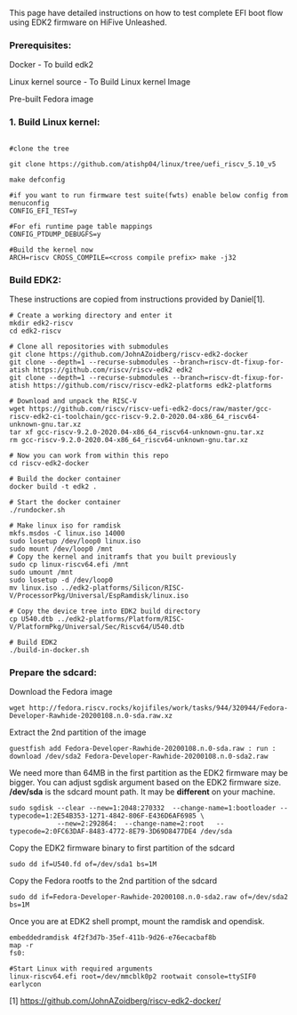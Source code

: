
This page have detailed instructions on how to test complete EFI boot flow using EDK2 firmware on HiFive Unleashed.

### Prerequisites:

Docker - To build edk2

Linux kernel source - To Build Linux kernel Image

Pre-built Fedora image

### 1. Build Linux kernel:

```

#clone the tree

git clone https://github.com/atishp04/linux/tree/uefi_riscv_5.10_v5

make defconfig

#if you want to run firmware test suite(fwts) enable below config from menuconfig
CONFIG_EFI_TEST=y

#For efi runtime page table mappings
CONFIG_PTDUMP_DEBUGFS=y

#Build the kernel now
ARCH=riscv CROSS_COMPILE=<cross compile prefix> make -j32
```

### Build EDK2:
These instructions are copied from instructions provided by Daniel[1].

```
# Create a working directory and enter it
mkdir edk2-riscv
cd edk2-riscv

# Clone all repositories with submodules
git clone https://github.com/JohnAZoidberg/riscv-edk2-docker
git clone --depth=1 --recurse-submodules --branch=riscv-dt-fixup-for-atish https://github.com/riscv/riscv-edk2 edk2
git clone --depth=1 --recurse-submodules --branch=riscv-dt-fixup-for-atish https://github.com/riscv/riscv-edk2-platforms edk2-platforms

# Download and unpack the RISC-V
wget https://github.com/riscv/riscv-uefi-edk2-docs/raw/master/gcc-riscv-edk2-ci-toolchain/gcc-riscv-9.2.0-2020.04-x86_64_riscv64-unknown-gnu.tar.xz
tar xf gcc-riscv-9.2.0-2020.04-x86_64_riscv64-unknown-gnu.tar.xz
rm gcc-riscv-9.2.0-2020.04-x86_64_riscv64-unknown-gnu.tar.xz

# Now you can work from within this repo
cd riscv-edk2-docker

# Build the docker container
docker build -t edk2 .

# Start the docker container
./rundocker.sh

# Make linux iso for ramdisk
mkfs.msdos -C linux.iso 14000
sudo losetup /dev/loop0 linux.iso
sudo mount /dev/loop0 /mnt
# Copy the kernel and initramfs that you built previously
sudo cp linux-riscv64.efi /mnt
sudo umount /mnt
sudo losetup -d /dev/loop0
mv linux.iso ../edk2-platforms/Silicon/RISC-V/ProcessorPkg/Universal/EspRamdisk/linux.iso

# Copy the device tree into EDK2 build directory
cp U540.dtb ../edk2-platforms/Platform/RISC-V/PlatformPkg/Universal/Sec/Riscv64/U540.dtb

# Build EDK2
./build-in-docker.sh
```

### Prepare the sdcard:

Download the Fedora image
```
wget http://fedora.riscv.rocks/kojifiles/work/tasks/944/320944/Fedora-Developer-Rawhide-20200108.n.0-sda.raw.xz
```
Extract the 2nd partition of the image
```
guestfish add Fedora-Developer-Rawhide-20200108.n.0-sda.raw : run : download /dev/sda2 Fedora-Developer-Rawhide-20200108.n.0-sda2.raw
```

We need more than 64MB in the first partition as the EDK2 firmware may be bigger. You can adjust sgdisk argument
based on the EDK2 firmware size. **/dev/sda** is the sdcard mount path. It may be **different** on your machine.

```
sudo sgdisk --clear --new=1:2048:270332  --change-name=1:bootloader --typecode=1:2E54B353-1271-4842-806F-E436D6AF6985 \
			--new=2:292864:  --change-name=2:root   --typecode=2:0FC63DAF-8483-4772-8E79-3D69D8477DE4 /dev/sda
```


Copy the EDK2 firmware binary to first partition of the sdcard
```
sudo dd if=U540.fd of=/dev/sda1 bs=1M
```

Copy the Fedora rootfs to the 2nd partition of the sdcard
```
sudo dd if=Fedora-Developer-Rawhide-20200108.n.0-sda2.raw of=/dev/sda2 bs=1M
```

Once you are at EDK2 shell prompt, mount the ramdisk and opendisk.
```
embeddedramdisk 4f2f3d7b-35ef-411b-9d26-e76ecacbaf8b
map -r
fs0:

#Start Linux with required arguments
linux-riscv64.efi root=/dev/mmcblk0p2 rootwait console=ttySIF0 earlycon
```

[1] https://github.com/JohnAZoidberg/riscv-edk2-docker/
